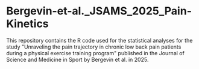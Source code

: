 # Bergevin-et-al._JSAMS_2025_Pain-Kinetics

This repository contains the R code used for the statistical analyses for the study "Unraveling the pain trajectory in chronic low back pain patients during a physical exercise training program" published in the Journal of Science and Medicine in Sport by Bergevin et al. in 2025.
